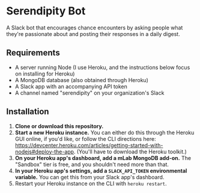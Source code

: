 # Serendipity Bot
A Slack bot that encourages chance encounters by asking people what they're passionate about and posting their responses in a daily digest.

## Requirements
* A server running Node (I use Heroku, and the instructions below focus on installing for Heroku)
* A MongoDB database (also obtained through Heroku)
* A Slack app with an accompanying API token
* A channel named "serendipity" on your organization's Slack

## Installation
1. **Clone or download this repository.**
2. **Start a new Heroku instance.** You can either do this through the Heroku GUI online, if you'd like, or follow the CLI directions here: https://devcenter.heroku.com/articles/getting-started-with-nodejs#deploy-the-app. (You'll have to download the Heroku toolkit.)
3. **On your Heroku app's dashboard, add a mLab MongoDB add-on.** The "Sandbox" tier is free, and you shouldn't need more than that.
4. **In your Heroku app's settings, add a `SLACK_API_TOKEN` environmental variable.** You can get this from your Slack app's dashboard.
5. Restart your Heroku instance on the CLI with `heroku restart`.

